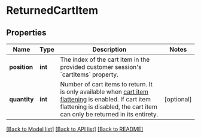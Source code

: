 # ReturnedCartItem

## Properties
Name | Type | Description | Notes
------------ | ------------- | ------------- | -------------
**position** | **int** | The index of the cart item in the provided customer session&#39;s &#x60;cartItems&#x60; property. | 
**quantity** | **int** | Number of cart items to return. It is only available when [cart item flattening](https://docs.talon.one/docs/product/campaigns/campaign-evaluation/#flattened-cart-items) is enabled. If cart item flattening is disabled, the cart item can only be returned in its entirety.  | [optional] 

[[Back to Model list]](../README.md#documentation-for-models) [[Back to API list]](../README.md#documentation-for-api-endpoints) [[Back to README]](../README.md)



